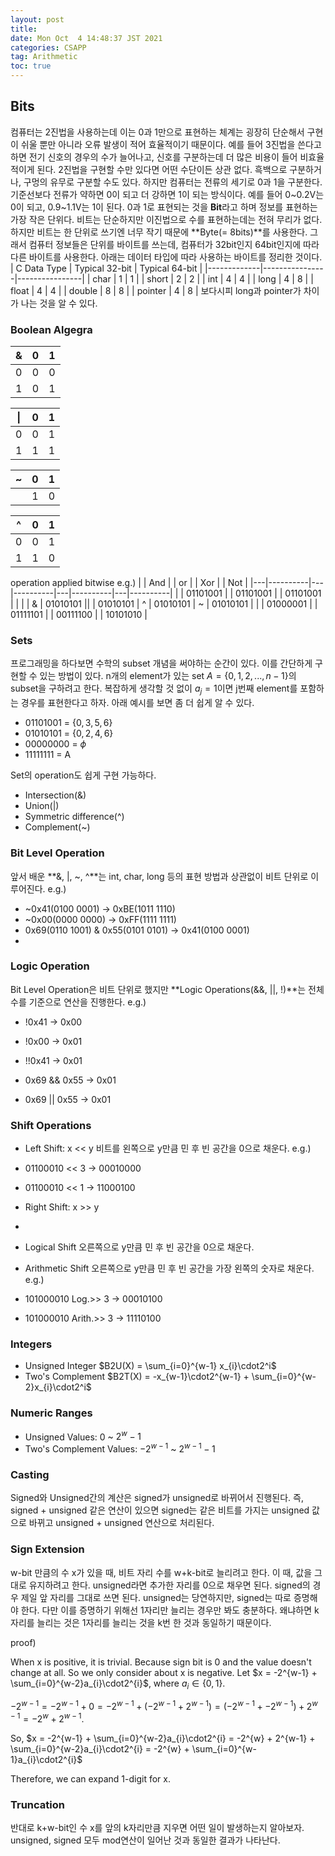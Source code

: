 ```yaml
---
layout: post
title:
date: Mon Oct  4 14:48:37 JST 2021
categories: CSAPP
tag: Arithmetic
toc: true
---
```

## Bits
컴퓨터는 2진법을 사용하는데 이는 0과 1만으로 표현하는 체계는 굉장히 단순해서 구현이 쉬울 뿐만 아니라 오류 발생이 적어 효율적이기 때문이다. 예를 들어 3진법을 쓴다고 하면 전기 신호의 경우의 수가 늘어나고, 신호를 구분하는데 더 많은 비용이 들어 비효율적이게 된다. 2진법을 구현할 수만 있다면 어떤 수단이든 상관 없다. 흑백으로 구분하거나, 구멍의 유무로 구분할 수도 있다. 하지만 컴퓨터는 전류의 세기로 0과 1을 구분한다. 기준선보다 전류가 약하면 0이 되고 더 강하면 1이 되는 방식이다. 예를 들어 0~0.2V는 0이 되고, 0.9~1.1V는 1이 된다. 0과 1로 표현되는 것을 **Bit**라고 하며 정보를 표현하는 가장 작은 단위다. 비트는 단순하지만 이진법으로 수를 표현하는데는 전혀 무리가 없다. 하지만 비트는 한 단위로 쓰기엔 너무 작기 때문에 **Byte(= 8bits)**를 사용한다. 그래서 컴퓨터 정보들은 단위를 바이트를 쓰는데, 컴퓨터가 32bit인지 64bit인지에 따라 다른 바이트를 사용한다. 아래는 데이터 타입에 따라 사용하는 바이트를 정리한 것이다.
| C Data Type | Typical 32-bit | Typical 64-bit |
|-------------|----------------|----------------|
| char | 1 | 1 |
| short | 2 | 2 |
| int | 4 | 4 |
| long | 4 | 8 |
| float | 4 | 4 |
| double | 8 | 8 |
| pointer | 4 | 8 |
보다시피 long과 pointer가 차이가 나는 것을 알 수 있다.

### Boolean Algegra
| & | 0 | 1 |
|---|---|---|
| 0 | 0 | 0 |
| 1 | 0 | 1 |

|\| | 0 | 1 |
|---|---|---|
| 0 | 0 | 1 |
| 1 | 1 | 1 |

| ~ | 0 | 1 |
|---|---|---|
|   | 1 | 0 |

| ^ | 0 | 1 |
|---|---|---|
| 0 | 0 | 1 |
| 1 | 1 | 0 |

operation applied bitwise
e.g.)
|   |    And   |   |    or    |   |    Xor   |   |    Not   |
|---|----------|---|----------|---|----------|---|----------|
|   | 01101001 |   | 01101001 |   | 01101001 |   |          |
| & | 01010101 |\| | 01010101 | ^ | 01010101 | ~ | 01010101 |
|   | 01000001 |   | 01111101 |   | 00111100 |   | 10101010 |

### Sets
프로그래밍을 하다보면 수학의 subset 개념을 써야하는 순간이 있다. 이를 간단하게 구현할 수 있는 방법이 있다. n개의 element가 있는 set $A = \{0, 1, 2, ..., n-1\}$의 subset을 구하려고 한다. 복잡하게 생각할 것 없이 $a_j = 1$이면 j번째 element를 포함하는 경우를 표현한다고 하자. 아래 예시를 보면 좀 더 쉽게 알 수 있다.
- 01101001 = $\{0, 3, 5, 6\}$
- 01010101 = $\{0, 2, 4, 6\}$
- 00000000 = $\phi$
- 11111111 = A

Set의 operation도 쉽게 구현 가능하다.
- Intersection(&)
- Union(|)
- Symmetric difference(^)
- Complement(~)

### Bit Level Operation
앞서 배운 **&, |, ~, ^**는 int, char, long 등의 표현 방법과 상관없이 비트 단위로 이루어진다.
e.g.)
- ~0x41(0100 0001) -> 0xBE(1011 1110)
- ~0x00(0000 0000) -> 0xFF(1111 1111)
- 0x69(0110 1001) & 0x55(0101 0101) -> 0x41(0100 0001)
- 
### Logic Operation
Bit Level Operation은 비트 단위로 했지만 **Logic Operations(&&, ||, !)**는 전체 수를 기준으로 연산을 진행한다.
e.g.)
- !0x41 -> 0x00
- !0x00 -> 0x01
- !!0x41 -> 0x01

- 0x69 && 0x55 -> 0x01
- 0x69 || 0x55 -> 0x01

### Shift Operations
- Left Shift: x << y
비트를 왼쪽으로 y만큼 민 후 빈 공간을 0으로 채운다.
e.g.)
- 01100010 << 3 -> 00010000
- 01100010 << 1 -> 11000100
   
- Right Shift: x >> y
- 
- Logical Shift
오른쪽으로 y만큼 민 후 빈 공간을 0으로 채운다.
- Arithmetic Shift
오른쪽으로 y만큼 민 후 빈 공간을 가장 왼쪽의 숫자로 채운다.
e.g.)
- 101000010 Log.>> 3 -> 00010100
- 101000010 Arith.>> 3 -> 11110100

### Integers
- Unsigned Integer $B2U(X) = \sum_{i=0}^{w-1} x_{i}\cdot2^i$
- Two's Complement $B2T(X) = -x_{w-1}\cdot2^{w-1} + \sum_{i=0}^{w-2}x_{i}\cdot2^i$

### Numeric Ranges
- Unsigned Values: 0 ~ $2^w-1$
- Two's Complement Values: $-2^{w-1}$ ~ $2^{w-1}-1$

### Casting
Signed와 Unsigned간의 계산은 signed가 unsigned로 바뀌어서 진행된다. 즉, signed + unsigned 같은 연산이 있으면 signed는 같은 비트를 가지는 unsigned 값으로 바뀌고 unsigned + unsigned 연산으로 처리된다.

### Sign Extension
w-bit 만큼의 수 x가 있을 때, 비트 자리 수를 w+k-bit로 늘리려고 한다. 이 때, 값을 그대로 유지하려고 한다. unsigned라면 추가한 자리를 0으로 채우면 된다. signed의 경우 제일 앞 자리를 그대로 쓰면 된다. unsigned는 당연하지만, signed는 따로 증명해야 한다. 다만 이를 증명하기 위해선 1자리만 늘리는 경우만 봐도 충분하다. 왜냐하면 k자리를 늘리는 것은 1자리를 늘리는 것을 k번 한 것과 동일하기 때문이다.

proof)

When x is positive, it is trivial. Because sign bit is 0 and the value doesn't change at all. So we only consider about x is negative.
Let $x = -2^{w-1} + \sum_{i=0}^{w-2}a_{i}\cdot2^{i}$, where $a_i \in \{0, 1\}$.

$-2^{w-1} = -2^{w-1} + 0 = -2^{w-1} + (-2^{w-1} + 2^{w-1}) = (-2^{w-1} + -2^{w-1}) + 2^{w-1} = -2^{w} + 2^{w-1}$.

So, $x = -2^{w-1} + \sum_{i=0}^{w-2}a_{i}\cdot2^{i} = -2^{w} + 2^{w-1} + \sum_{i=0}^{w-2}a_{i}\cdot2^{i} = -2^{w} + \sum_{i=0}^{w-1}a_{i}\cdot2^{i}$

Therefore, we can expand 1-digit for x.

### Truncation
반대로 k+w-bit인 수 x를 앞의 k자리만큼 지우면 어떤 일이 발생하는지 알아보자. unsigned, signed 모두 mod연산이 일어난 것과 동일한 결과가 나타난다.